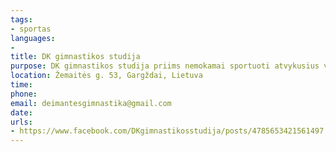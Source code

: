 ```yaml
---
tags:
- sportas
languages:
- 
title: DK gimnastikos studija
purpose: DK gimnastikos studija priims nemokamai sportuoti atvykusius vaikus iš Ukrainos.
location: Žemaitės g. 53, Gargždai, Lietuva
time: 
phone: 
email: deimantesgimnastika@gmail.com
date: 
urls:
- https://www.facebook.com/DKgimnastikosstudija/posts/4785653421561497
---
```


